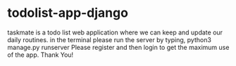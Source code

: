 # todolist-app-django
taskmate is a todo list web application where we can keep and update our daily routines.
in the terminal please run the server by typing, 
python3 manage.py runserver
Please register and then login to get the maximum use of the app.
Thank You!

